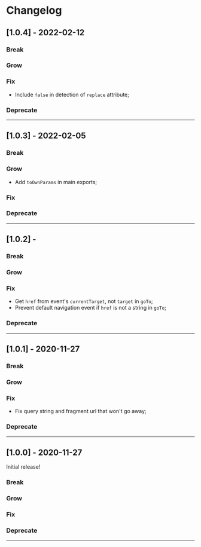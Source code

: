 # Changelog

## [1.0.4] - 2022-02-12

### Break

### Grow

### Fix

- Include `false` in detection of `replace` attribute;

### Deprecate

---

## [1.0.3] - 2022-02-05

### Break

### Grow

- Add `toOwnParams` in main exports;

### Fix

### Deprecate

---

## [1.0.2] -

### Break

### Grow

### Fix

- Get `href` from event's `currentTarget`, not `target` in `goTo`;
- Prevent default navigation event if `href` is not a string in `goTo`;

### Deprecate

---

## [1.0.1] - 2020-11-27

### Break

### Grow

### Fix

- Fix query string and fragment url that won't go away;

### Deprecate

---

## [1.0.0] - 2020-11-27

Initial release!

### Break

### Grow

### Fix

### Deprecate

---
